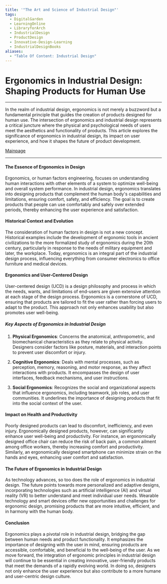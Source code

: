 ```yaml
---
title: '"The Art and Science of Industrial Design"'
tags:
  - DigitalGarden
  - LearningOnline
  - LibraryforArch
  - IndustrialDesign
  - ProductDesign
  - Innovative-Design-Learning
  - IndustrialDesignBooks
aliases:
  - "Table Of Content: Industrial Design"
---
```

# Ergonomics in Industrial Design: Shaping Products for Human Use
---
In the realm of industrial design, ergonomics is not merely a buzzword but a fundamental principle that guides the creation of products designed for human use. The intersection of ergonomics and industrial design represents a critical juncture where the physical and psychological needs of users meet the aesthetics and functionality of products. This article explores the significance of ergonomics in industrial design, its impact on user experience, and how it shapes the future of product development.

[Mainpage](Intro)

---

#### The Essence of Ergonomics in Design

Ergonomics, or human factors engineering, focuses on understanding human interactions with other elements of a system to optimize well-being and overall system performance. In industrial design, ergonomics translates into designing products that complement the human body's capabilities and limitations, ensuring comfort, safety, and efficiency. The goal is to create products that people can use comfortably and safely over extended periods, thereby enhancing the user experience and satisfaction.

#### Historical Context and Evolution

The consideration of human factors in design is not a new concept. Historical examples include the development of ergonomic tools in ancient civilizations to the more formalized study of ergonomics during the 20th century, particularly in response to the needs of military equipment and later, the workplace. Today, ergonomics is an integral part of the industrial design process, influencing everything from consumer electronics to office furniture and medical devices.

#### Ergonomics and User-Centered Design

User-centered design (UCD) is a design philosophy and process in which the needs, wants, and limitations of end-users are given extensive attention at each stage of the design process. Ergonomics is a cornerstone of UCD, ensuring that products are tailored to fit the user rather than forcing users to adapt to the product. This approach not only enhances usability but also promotes user well-being.

##### Key Aspects of Ergonomics in Industrial Design

1. **Physical Ergonomics**: Concerns the anatomical, anthropometric, and biomechanical characteristics as they relate to physical activity. Designers consider factors like posture, materials, and interaction points to prevent user discomfort or injury.
   
2. **Cognitive Ergonomics**: Deals with mental processes, such as perception, memory, reasoning, and motor response, as they affect interactions with products. It encompasses the design of user interfaces, feedback mechanisms, and user instructions.
   
3. **Social Ergonomics**: Recognizes the social and organizational aspects that influence ergonomics, including teamwork, job roles, and user communities. It underlines the importance of designing products that fit into the social context of the user.

#### Impact on Health and Productivity

Poorly designed products can lead to discomfort, inefficiency, and even injury. Ergonomically designed products, however, can significantly enhance user well-being and productivity. For instance, an ergonomically designed office chair can reduce the risk of back pain, a common ailment among office workers, thereby increasing comfort and productivity. Similarly, an ergonomically designed smartphone can minimize strain on the hands and eyes, enhancing user comfort and satisfaction.

#### The Future of Ergonomics in Industrial Design

As technology advances, so too does the role of ergonomics in industrial design. The future points towards more personalized and adaptive designs, incorporating technologies such as artificial intelligence (AI) and virtual reality (VR) to better understand and meet individual user needs. Wearable technology and smart devices offer new opportunities and challenges for ergonomic design, promising products that are more intuitive, efficient, and in harmony with the human body.

#### Conclusion

Ergonomics plays a pivotal role in industrial design, bridging the gap between human needs and product functionality. It emphasizes the importance of designing with the user in mind, ensuring products are accessible, comfortable, and beneficial to the well-being of the user. As we move forward, the integration of ergonomic principles in industrial design will continue to be essential in creating innovative, user-friendly products that meet the demands of a rapidly evolving world. In doing so, designers not only enhance the user experience but also contribute to a more humane and user-centric design culture.
